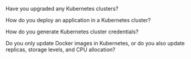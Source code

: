 
Have you upgraded any Kubernetes clusters?

How do you deploy an application in a Kubernetes cluster?


How do you generate Kubernetes cluster credentials?


Do you only update Docker images in Kubernetes, or do you also update replicas, storage levels, and CPU allocation?

